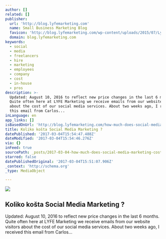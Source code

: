 ```yaml
---
author: []
related: []
publisher:
  url: 'http://blog.lyfemarketing.com'
  name: Small Business Marketing Blog
  favicon: 'http://blog.lyfemarketing.com/wp-content/uploads/2015/07/Lyfe-favicon.ico'
  domain: blog.lyfemarketing.com
keywords:
  - social
  - media
  - freelancers
  - hire
  - marketing
  - employees
  - company
  - cost
  - in-house
  - pros
description: >-
  Updated: August 10, 2016 to reflect new price changes in the last 6 months.
  Quite often here at LYFE Marketing we receive emails from our website visitors
  about the cost of our social media services. About two weeks ago, I received
  this email from Carlos...
inLanguage: en
app_links: []
isBasedOnUrl: 'http://blog.lyfemarketing.com/how-much-does-social-media-marketing-cost/'
title: Koliko košta Social Media Marketing ?
datePublished: '2017-03-04T15:54:47.488Z'
dateModified: '2017-03-04T15:54:46.276Z'
via: {}
inFeed: true
sourcePath: _posts/2017-03-04-how-much-does-social-media-marketing-cost-in-2015.md
starred: false
datePublishedOriginal: '2017-03-04T15:51:07.906Z'
_context: 'http://schema.org'
_type: MediaObject

---
```

<article style=""><img src="https://imgflo.herokuapp.com/graph/2b2431f8e7ba7b0/5028d41643d705bf5b6ce746a25acf4f/croprotate.png?cropheight=627&amp;cropwidth=1045&amp;degrees=0&amp;input=http%3A%2F%2Fblog.lyfemarketing.com%2Fwp-content%2Fuploads%2F2015%2F08%2FCOST-OF-SOCIAL-MEDIA-MARKETING-2.png&amp;x=68&amp;y=0" /><h1>Koliko košta Social Media Marketing ?</h1><p>Updated: August 10, 2016 to reflect new price changes in the last 6 months. Quite often here at LYFE Marketing we receive emails from our website visitors about the cost of our social media services. About two weeks ago, I received this email from Carlos...</p></article>